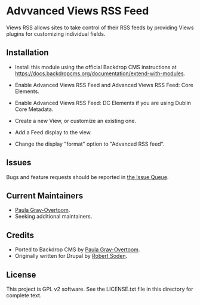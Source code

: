 Advvanced Views RSS Feed
======================

Views RSS allows sites to take control of their RSS feeds by providing Views plugins for customizing individual fields.


Installation 
------------

- Install this module using the official Backdrop CMS instructions at
  https://docs.backdropcms.org/documentation/extend-with-modules.

- Enable Advanced Views RSS Feed and Advanced Views RSS Feed: Core Elements.
- Enable Advanced Views RSS Feed: DC Elements if you are using Dublin Core Metadata.
- Create a new View, or customize an existing one.
- Add a Feed display to the view.
- Change the display "format" option to "Advanced RSS feed".


Issues 
------

Bugs and feature requests should be reported in [the Issue Queue](https://github.com/backdrop-contrib/views_rss/issues).


Current Maintainers 
-------------------

- [Paula Gray-Overtoom](https://github.com/pgrayove-mcpl).
- Seeking additional maintainers.


Credits 
-------

- Ported to Backdrop CMS by [Paula Gray-Overtoom](https://github.com/pgrayove-mcpl).
- Originally written for Drupal by [Robert Soden](https://github.com/rsoden).


License 
-------

This project is GPL v2 software.
See the LICENSE.txt file in this directory for complete text.


